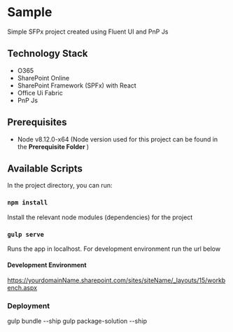 # Sample

Simple SFPx project created using Fluent UI and PnP Js

## Technology Stack

- O365
- SharePoint Online
- SharePoint Framework (SPFx) with React
- Office Ui Fabric
- PnP Js

## Prerequisites

- Node v8.12.0-x64 (Node version used for this project can be found in the <b> Prerequisite Folder </b>)

## Available Scripts

In the project directory, you can run:

### `npm install`

Install the relevant node modules (dependencies) for the project<br />

### `gulp serve`

Runs the app in localhost. For development environment run the url below<br />

#### Development Environment

https://yourdomainName.sharepoint.com/sites/siteName/_layouts/15/workbench.aspx

### Deployment

gulp bundle --ship
gulp package-solution --ship
